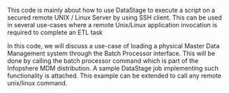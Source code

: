This code is mainly about how to use DataStage to execute a script on a secured remote UNIX / Linux Server by using SSH client. This can be used in several use-cases where a remote Unix/Linux application invocation is required to complete an ETL task

In this code, we will discuss a use-case of loading a physical Master Data Management system through the Batch Processor interface. This will be done by calling the batch processor command which is part of the Infopshere MDM distribution. A sample DataStage job implementing such functionality is attached. This example can be extended to call any remote unix/linux command.
